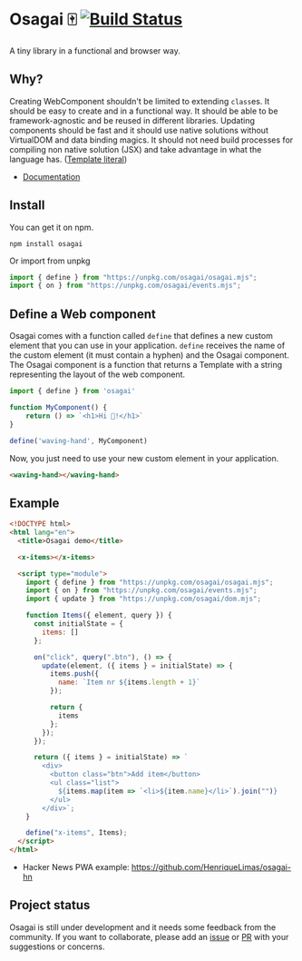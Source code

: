 # Osagai 🀄️ [![Build Status](https://travis-ci.com/HenriqueLimas/osagai.svg?branch=master)](https://travis-ci.com/HenriqueLimas/osagai)

A tiny library in a functional and browser way.

## Why?

Creating WebComponent shouldn't be limited to extending `class`es. It should be easy to create and in a functional way.
It should be able to be framework-agnostic and be reused in different libraries. Updating components should be fast and it should
use native solutions without VirtualDOM and data binding magics. It should not need build processes for compiling non
native solution (JSX) and take advantage in what the language has. ([Template literal](https://developer.mozilla.org/en-US/docs/Web/JavaScript/Reference/Template_literals))

- [Documentation](https://osagai.js.org/docs/)

## Install

You can get it on npm.

```
npm install osagai
```

Or import from unpkg

```js
import { define } from "https://unpkg.com/osagai/osagai.mjs";
import { on } from "https://unpkg.com/osagai/events.mjs";
```

## Define a Web component

Osagai comes with a function called `define` that defines a new custom element that you can use in your application.
`define` receives the name of the custom element (it must contain a hyphen) and the Osagai component.
The Osagai component is a function that returns a Template with a string representing the layout of the web component.

```javascript
import { define } from 'osagai'

function MyComponent() {
	return () => `<h1>Hi 👋!</h1>`
}

define('waving-hand', MyComponent)

```

Now, you just need to use your new custom element in your application.

```html
<waving-hand></waving-hand>
```

## Example

```html
<!DOCTYPE html>
<html lang="en">
  <title>Osagai demo</title>

  <x-items></x-items>

  <script type="module">
    import { define } from "https://unpkg.com/osagai/osagai.mjs";
    import { on } from "https://unpkg.com/osagai/events.mjs";
    import { update } from "https://unpkg.com/osagai/dom.mjs";

    function Items({ element, query }) {
      const initialState = {
        items: []
      };

      on("click", query(".btn"), () => {
        update(element, ({ items } = initialState) => {
          items.push({
            name: `Item nr ${items.length + 1}`
          });

          return {
            items
          };
        });
      });

      return ({ items } = initialState) => `
        <div>
          <button class="btn">Add item</button>
          <ul class="list">
            ${items.map(item => `<li>${item.name}</li>`).join("")}
          </ul>
        </div>`;
    }

    define("x-items", Items);
  </script>
</html>
```

- Hacker News PWA example: https://github.com/HenriqueLimas/osagai-hn

## Project status

Osagai is still under development and it needs some feedback from the community. If you want to collaborate, please
add an [issue](https://github.com/HenriqueLimas/osagai/issues) or [PR](https://github.com/HenriqueLimas/osagai/pulls) with
your suggestions or concerns.
